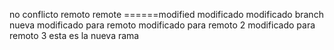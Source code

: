 no conflicto remoto
remote
======modified
modificado
modificado branch nueva
modificado para remoto
modificado para remoto 2
modificado para remoto 3
esta es la nueva rama
